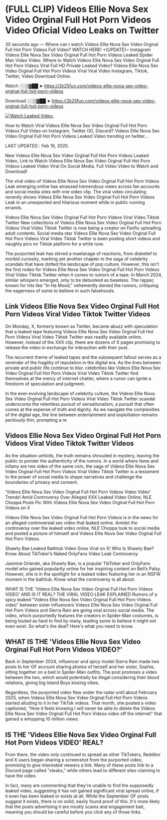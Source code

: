 # (FULL CLIP) Videos Ellie Nova Sex Video Orginal Full Hot Porn Videos Video Oficial Video Leaks on Twitter

30 seconds ago — Where can i watch Videos Ellie Nova Sex Video Orginal Full Hot Porn Videos Full Video? WATCH HERE! +(UPDATE)~ Instagram Videos Ellie Nova Sex Video Orginal Full Hot Porn Videos Leaked Spider Man Video Video. Where to Watch Videos Ellie Nova Sex Video Orginal Full Hot Porn Videos Viral Full HD Private Leaked Video? Videos Ellie Nova Sex Video Orginal Full Hot Porn Videos Viral Viral Video Instagram, Tiktok, Twitter, Video Download Online.

Watch ░░▒▓██ ➤ https://2k25fun.com/videos-ellie-nova-sex-video-orginal-full-hot-porn-videos

Download ░░▒▓██ ➤ https://2k25fun.com/videos-ellie-nova-sex-video-orginal-full-hot-porn-videos

[![Watch Leaked Video.](https://miro.medium.com/v2/resize:fit:828/format:webp/1*cilzJN44JGOrTw9NJCrNHA.gif "Watch Leaked Video")](https://2k25fun.com/videos-ellie-nova-sex-video-orginal-full-hot-porn-videos)

How to Watch Viral Videos Ellie Nova Sex Video Orginal Full Hot Porn Videos Full Video on Instagram, Twitter (X), Discord? Videos Ellie Nova Sex Video Orginal Full Hot Porn Videos Leaked Video trending on twitter...

LAST UPDATED : Feb 16, 2025.

New Videos Ellie Nova Sex Video Orginal Full Hot Porn Videos Leaked Video, Link to Watch Videos Ellie Nova Sex Video Orginal Full Hot Porn Videos Leaked Video Viral On Social Media. Full Video Video to Watch and Download!

The viral video of Videos Ellie Nova Sex Video Orginal Full Hot Porn Videos Leak emerging online has amassed tremendous views across fan accounts and social media sites with one video clip. The viral video circulating recently shows Videos Ellie Nova Sex Video Orginal Full Hot Porn Videos Leak in an unexpected and hilarious moment while in public running errands.

Videos Ellie Nova Sex Video Orginal Full Hot Porn Videos Viral Video Tiktok Twitter New collections of Videos Ellie Nova Sex Video Orginal Full Hot Porn Videos Viral Video Tiktok Twitter is now being a creator on Fanfix uploading adult contents. Social media star Videos Ellie Nova Sex Video Orginal Full Hot Porn Videos Viral Video Tiktok Twitter is been posting short videos and naughty pics on Tiktok platform for a while now.

The purported leak has stirred a maelanage of reactions, from disbelief to morbid curiosity, marking yet another chapter in the saga of celebrity scandals that have dotted the landscape of pop culture. However, this isn't the first rodeo for Videos Ellie Nova Sex Video Orginal Full Hot Porn Videos Viral Video Tiktok Twitter when it comes to rumors of a tape. In March 2024, similar whispers emerged, only to be debunked as baseless. The rapper, known for hits like "In Ha Mood," vehemently denied the rumors, critiquing the eagerness of some to believe in such falsehoods.

## Link Videos Ellie Nova Sex Video Orginal Full Hot Porn Videos Viral Video Tiktok Twitter Videos

On Monday, X, formerly known as Twitter, became abuzz with speculation that a leaked tape featuring Videos Ellie Nova Sex Video Orginal Full Hot Porn Videos Viral Video Tiktok Twitter was readily available online. However, instead of the XXX clip, there are dozens of X pages promising to release the video in exchange for interaction with their post.

The recurrent theme of leaked tapes and the subsequent fallout serves as a reminder of the fragility of reputation in the digital era. As the lines between private and public life continue to blur, celebrities like Videos Ellie Nova Sex Video Orginal Full Hot Porn Videos Viral Video Tiktok Twitter find themselves at the mercy of internet chatter, where a rumor can ignite a firestorm of speculation and judgment.

In the ever-evolving landscape of celebrity culture, the Videos Ellie Nova Sex Video Orginal Full Hot Porn Videos Viral Video Tiktok Twitter scandal underscores the relentless pursuit of sensationalism, a pursuit that often comes at the expense of truth and dignity. As we navigate the complexities of the digital age, the line between entertainment and exploitation remains perilously thin, prompting a re

##  Videos Ellie Nova Sex Video Orginal Full Hot Porn Videos Viral Video Tiktok Twitter Videos

As the situation unfolds, the truth remains shrouded in mystery, leaving the public to ponder the authenticity of the rumors. In a world where fame and infamy are two sides of the same coin, the saga of Videos Ellie Nova Sex Video Orginal Full Hot Porn Videos Viral Video Tiktok Twitter is a testament to the power of social media to shape narratives and challenge the boundaries of privacy and consent.

'Videos Ellie Nova Sex Video Orginal Full Hot Porn Videos Video Video' Trends! Amid Controversy Over Alleged XXX Leaked Video Online, NLE Choppa Posts Pic With Videos Ellie Nova Sex Video Orginal Full Hot Porn Videos on X

Videos Ellie Nova Sex Video Orginal Full Hot Porn Videos is in the news for an alleged controversial sex video that leaked online. Amidst the controversy over the leaked video online, NLE Choppa took to social media and posted a picture of himself and Videos Ellie Nova Sex Video Orginal Full Hot Porn Videos.

Shawty Bae Leaked Bathtub Video Goes Viral on X! Who Is Shawty Bae? Know About TikToker’s Naked OnlyFans Video Leak Controversy

Jasmine Orlando, aka Shawty Bae, is a popular TikToker and OnlyFans model who gained popularity online for her inspiring content on Bell’s Palsy. However, she is in the spotlight for a leaked video featuring her in an NSFW moment in the bathtub. Know what the controversy is all about.

WHAT IS THE 'Videos Ellie Nova Sex Video Orginal Full Hot Porn Videos VIDEO' AND IS IT REAL? THE VIRAL VIDEO LEAK EXPLAINED Rumors of a spicy leaked "Videos Ellie Nova Sex Video Orginal Full Hot Porn Videos video" between sister influencers Videos Ellie Nova Sex Video Orginal Full Hot Porn Videos and Sierra Rain are going viral across social media. The video, which purportedly features the creators in Spider-Man costumes, is being touted as hard to find by many, leading some to believe it might not even exist. So what's the deal? Here's what you need to know.

## WHAT IS THE 'Videos Ellie Nova Sex Video Orginal Full Hot Porn Videos VIDEO?'

Back in September 2024, influencer and spicy model Sierra Rain made two posts to her OF account sharing photos of herself and her sister, Sophie, sitting together on a bed in Spider-Man outfits. The post promises a video between the two, which would potentially be illegal considering their blood relations, giving big Island Boys kissing vibes.

Regardless, the purported video flew under the radar until about February 2025, when Videos Ellie Nova Sex Video Orginal Full Hot Porn Videos started alluding to it in her TikTok videos. That month, she posted a video captioned, "How it feels knowing I will never be able to delete the Videos Ellie Nova Sex Video Orginal Full Hot Porn Videos video off the internet" that gained a whopping 10 million views.

## IS THE 'Videos Ellie Nova Sex Video Orginal Full Hot Porn Videos VIDEO' REAL?

From there, the video only continued to spread as other TikTokers, Redditor and X users began sharing a screenshot from the purported video, promising to give interested viewers a link. Many of these posts link to a Discord page called "xleaks," while others lead to different sites claiming to have the video.

In fact, many are commenting that they're unable to find the supposedly leaked video, suggesting it has not gained significant viral spread online, if it even has been leaked or exists at all. While the September OF posts suggest it exists, there is no solid, easily found proof of this. It's more likely that the posts advertising it are mostly scams and engagement bait, meaning you should be careful before you click any of those links.